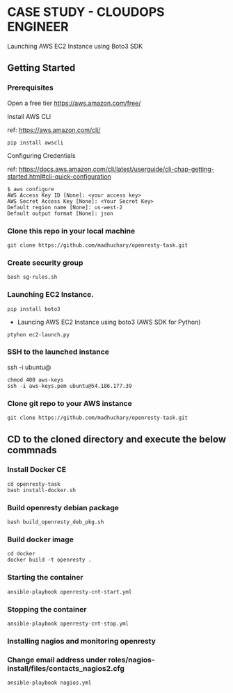 # CASE STUDY - CLOUDOPS ENGINEER

Launching AWS EC2 Instance using Boto3 SDK

## Getting Started

### Prerequisites

Open a free tier https://aws.amazon.com/free/

Install AWS CLI

ref: https://aws.amazon.com/cli/
```
pip install awscli
```

Configuring Credentials

ref: https://docs.aws.amazon.com/cli/latest/userguide/cli-chap-getting-started.html#cli-quick-configuration

```
$ aws configure
AWS Access Key ID [None]: <your access key>
AWS Secret Access Key [None]: <Your Secret Key>
Default region name [None]: us-west-2
Default output format [None]: json
```

### Clone this repo in your local machine

```
git clone https://github.com/madhuchary/openresty-task.git
```

### Create security group

```
bash sg-rules.sh
```

### Launching EC2 Instance.

```
pip install boto3
```
* Launcing AWS EC2 Instance using boto3 (AWS SDK for Python)
```
ptyhon ec2-launch.py
```

### SSH to the launched instance 

ssh -i <aws-ssh-keys> ubuntu@<public-ip>

```
chmod 400 aws-keys
ssh -i aws-keys.pem ubuntu@54.186.177.39
```

### Clone git repo to your AWS instance

```
git clone https://github.com/madhuchary/openresty-task.git
```

## CD to the cloned directory and execute the below commnads 

### Install Docker CE 

```
cd openresty-task
bash install-docker.sh
```

### Build openresty debian package

```
bash build_openresty_deb_pkg.sh
```

### Build docker image 

```
cd docker 
docker build -t openresty .
```

### Starting the container

```
ansible-playbook openresty-cnt-start.yml
```

### Stopping the container

```
ansible-playbook openresty-cnt-stop.yml
```

### Installing nagios and monitoring openresty

### Change email address under roles/nagios-install/files/contacts_nagios2.cfg
```
ansible-playbook nagios.yml
```

